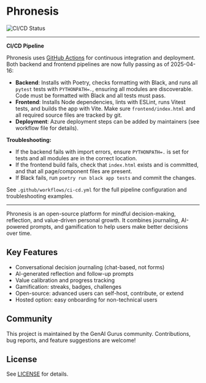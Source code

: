 # Phronesis

![CI/CD Status](https://github.com/GenAI-Gurus/phronesis/actions/workflows/ci-cd.yml/badge.svg)

---

**CI/CD Pipeline**

Phronesis uses [GitHub Actions](https://github.com/features/actions) for continuous integration and deployment. Both backend and frontend pipelines are now fully passing as of 2025-04-16:

- **Backend**: Installs with Poetry, checks formatting with Black, and runs all `pytest` tests with `PYTHONPATH=.`, ensuring all modules are discoverable. Code must be formatted with Black and all tests must pass.
- **Frontend**: Installs Node dependencies, lints with ESLint, runs Vitest tests, and builds the app with Vite. Make sure `frontend/index.html` and all required source files are tracked by git.
- **Deployment**: Azure deployment steps can be added by maintainers (see workflow file for details).

**Troubleshooting:**
- If the backend fails with import errors, ensure `PYTHONPATH=.` is set for tests and all modules are in the correct location.
- If the frontend build fails, check that `index.html` exists and is committed, and that all page/component files are present.
- If Black fails, run `poetry run black app tests` and commit the changes.

See `.github/workflows/ci-cd.yml` for the full pipeline configuration and troubleshooting examples.

---

Phronesis is an open-source platform for mindful decision-making, reflection, and value-driven personal growth. It combines journaling, AI-powered prompts, and gamification to help users make better decisions over time.

## Key Features
- Conversational decision journaling (chat-based, not forms)
- AI-generated reflection and follow-up prompts
- Value calibration and progress tracking
- Gamification: streaks, badges, challenges
- Open-source: advanced users can self-host, contribute, or extend
- Hosted option: easy onboarding for non-technical users

## Community
This project is maintained by the GenAI Gurus community. Contributions, bug reports, and feature suggestions are welcome!

## License
See [LICENSE](LICENSE) for details.
